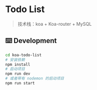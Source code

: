 # Todo List
> 技术栈：koa + Koa-router + MySQL

## ⌨️ Development
```bash
cd koa-todo-list
# 安装依赖
npm install
# 启动项目
npm run dev
# 或者带有 nodemon 的启动项目
npm run start
```
